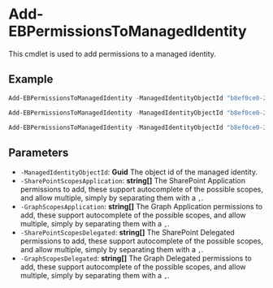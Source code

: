 # Add-EBPermissionsToManagedIdentity

This cmdlet is used to add permissions to a managed identity.

## Example

```powershell
Add-EBPermissionsToManagedIdentity -ManagedIdentityObjectId "b8ef0ce0-2e99-4950-8bfd-713fb0ce810a" -SharePointScopesApplication Sites.FullControl.All -GraphScopesApplication Directory.Read.All, Mail.Send
```

```powershell
Add-EBPermissionsToManagedIdentity -ManagedIdentityObjectId "b8ef0ce0-2e99-4950-8bfd-713fb0ce810a" -SharePointScopesDelegated AllSites.FullControl -GraphScopesDelegated Mail.ReadWrite.Shared, Mail.Send, Presence.Read
```


```powershell
Add-EBPermissionsToManagedIdentity -ManagedIdentityObjectId "b8ef0ce0-2e99-4950-8bfd-713fb0ce810a" -SharePointScopesApplication Sites.FullControl.All -GraphScopesApplication Directory.Read.All, Mail.Send -SharePointScopesDelegated AllSites.FullControl -GraphScopesDelegated Mail.ReadWrite.Shared, Mail.Send, Presence.Read
```

## Parameters

- `-ManagedIdentityObjectId`: **Guid** The object id of the managed identity.
- `-SharePointScopesApplication`: **string\[\]** The SharePoint Application permissions to add, these support autocomplete of the possible scopes, and allow multiple, simply by separating them with a `,`.
- `-GraphScopesApplication`: **string\[\]** The Graph Application permissions to add, these support autocomplete of the possible scopes, and allow multiple, simply by separating them with a `,`.
- `-SharePointScopesDelegated`: **string\[\]** The SharePoint Delegated permissions to add, these support autocomplete of the possible scopes, and allow multiple, simply by separating them with a `,`.
- `-GraphScopesDelegated`: **string\[\]** The Graph Delegated permissions to add, these support autocomplete of the possible scopes, and allow multiple, simply by separating them with a `,`.